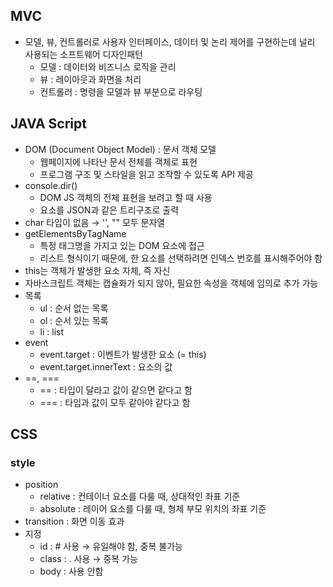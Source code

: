## MVC
- 모델, 뷰, 컨트롤러로 사용자 인터페이스, 데이터 및 논리 제어를 구현하는데 널리 사용되는 소프트웨어 디자인패턴
  - 모델 : 데이터와 비즈니스 로직을 관리
  - 뷰 : 레이아웃과 화면을 처리
  - 컨트롤러 : 명령을 모델과 뷰 부분으로 라우팅

## JAVA Script
- DOM (Document Object Model) : 문서 객체 모델
  - 웹페이지에 나타난 문서 전체를 객체로 표현
  - 프로그램 구조 및 스타일을 읽고 조작할 수 있도록 API 제공
- console.dir()
  - DOM JS 객체의 전체 표현을 보려고 할 때 사용
  - 요소를 JSON과 같은 트리구조로 출력
- char 타입이 없음 → '', "" 모두 문자열
- getElementsByTagName
  - 특정 태그명을 가지고 있는 DOM 요소에 접근
  - 리스트 형식이기 때문에, 한 요소를 선택하려면 인덱스 번호를 표시해주어야 함
- this는 객체가 발생한 요소 자체, 즉 자신
- 자바스크립트 객체는 캡슐화가 되지 않아, 필요한 속성을 객체에 임의로 추가 가능
- 목록 
  - ul : 순서 없는 목록
  - ol : 순서 있는 목록
  - li : list
- event
  - event.target : 이벤트가 발생한 요소 (= this)
  - event.target.innerText : 요소의 값
- ==, ===
  - == : 타입이 달라고 값이 같으면 같다고 함
  - === : 타입과 값이 모두 같아야 같다고 함

## CSS
### style
- position 
  - relative : 컨테이너 요소를 다룰 때, 상대적인 좌표 기준
  - absolute : 레이어 요소를 다룰 때, 형제 부모 위치의 좌표 기준
- transition : 화면 이동 효과
- 지정 
  - id : # 사용 → 유일해야 함, 중복 불가능
  - class : . 사용 → 중복 가능 
  - body : 사용 안함
